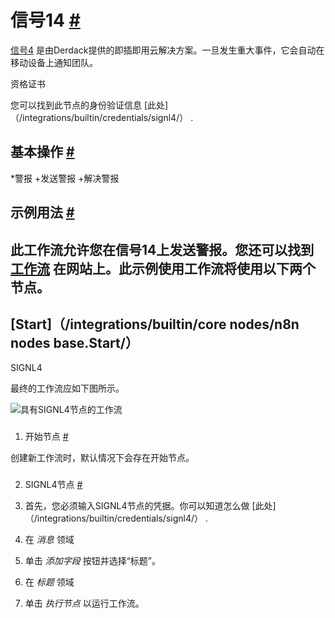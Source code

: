 


 信号14
 [#](#sign14 "永久链接")
=======================================



[信号4](https://www.signl4.com/) 
 是由Derdack提供的即插即用云解决方案。一旦发生重大事件，它会自动在移动设备上通知团队。
 




 资格证书
 



 您可以找到此节点的身份验证信息
 [此处]（/integrations/builtin/credentials/signl4/）
 .
 




 基本操作
 [#](#基本操作 "永久链接")
-----------------------------------------------------------


*警报
	+发送警报
	+解决警报



 示例用法
 [#](#示例用法 "永久链接")
-----------------------------------------------------



 此工作流允许您在信号14上发送警报。您还可以找到
 [工作流](https://n8n.io/workflows/441) 
 在网站上。此示例使用工作流将使用以下两个节点。
-
 [Start]（/integrations/builtin/core nodes/n8n nodes base.Start/）
 -
 SIGNL4




 最终的工作流应如下图所示。
 



![具有SIGNL4节点的工作流](https://d33wubrfki0l68.cloudfront.net/dced445f08895f1a42a44b9e1ee1f14ba2a252c3/94278/_images/integrations/builtin/app-nodes/signl4/workflow.png)



### 
 1. 开始节点
 [#](#1-start-node "永久链接")



 创建新工作流时，默认情况下会存在开始节点。
 


### 
 2. SIGNL4节点
 [#](#2-signl4-节点 "永久链接")


1. 首先，您必须输入SIGNL4节点的凭据。你可以知道怎么做
 [此处]（/integrations/builtin/credentials/signl4/）
 .
2. 在
 *消息*
 领域
3. 单击
 *添加字段*
 按钮并选择“标题”。
4. 在
 *标题*
 领域
5. 单击
 *执行节点*
 以运行工作流。




